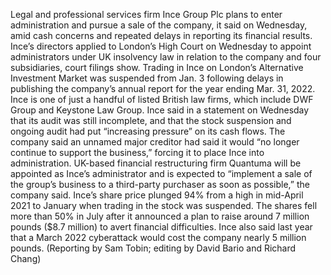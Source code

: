 Legal and professional services firm Ince Group Plc plans to enter administration and pursue a sale of the company, it said on Wednesday, amid cash concerns and repeated delays in reporting its financial results.
Ince’s directors applied to London’s High Court on Wednesday to appoint administrators under UK insolvency law in relation to the company and four subsidiaries, court filings show.
Trading in Ince on London’s Alternative Investment Market was suspended from Jan. 3 following delays in publishing the company’s annual report for the year ending Mar. 31, 2022.
Ince is one of just a handful of listed British law firms, which include DWF Group and Keystone Law Group.
Ince said in a statement on Wednesday that its audit was still incomplete, and that the stock suspension and ongoing audit had put “increasing pressure” on its cash flows.
The company said an unnamed major creditor had said it would “no longer continue to support the business,” forcing it to place Ince into administration.
UK-based financial restructuring firm Quantuma will be appointed as Ince’s administrator and is expected to “implement a sale of the group’s business to a third-party purchaser as soon as possible,” the company said.
Ince’s share price plunged 94% from a high in mid-April 2021 to January when trading in the stock was suspended.
The shares fell more than 50% in July after it announced a plan to raise around 7 million pounds ($8.7 million) to avert financial difficulties.
Ince also said last year that a March 2022 cyberattack would cost the company nearly 5 million pounds.
(Reporting by Sam Tobin; editing by David Bario and Richard Chang)